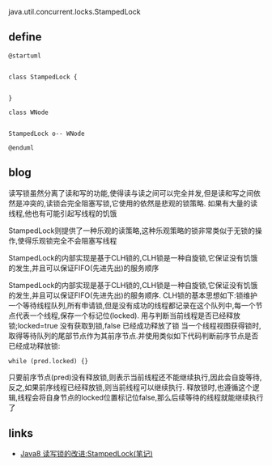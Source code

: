 java.util.concurrent.locks.StampedLock


## define

```plantuml
@startuml


class StampedLock {


}

class WNode


StampedLock o-- WNode

@enduml
```

## blog
读写锁虽然分离了读和写的功能,使得读与读之间可以完全并发,但是读和写之间依然是冲突的,读锁会完全阻塞写锁,它使用的依然是悲观的锁策略.
如果有大量的读线程,他也有可能引起写线程的饥饿

StampedLock则提供了一种乐观的读策略,这种乐观策略的锁非常类似于无锁的操作,使得乐观锁完全不会阻塞写线程

StampedLock的内部实现是基于CLH锁的,CLH锁是一种自旋锁,它保证没有饥饿的发生,并且可以保证FIFO(先进先出)的服务顺序


StampedLock的内部实现是基于CLH锁的,CLH锁是一种自旋锁,它保证没有饥饿的发生,并且可以保证FIFO(先进先出)的服务顺序.
CLH锁的基本思想如下:锁维护一个等待线程队列,所有申请锁,但是没有成功的线程都记录在这个队列中,每一个节点代表一个线程,保存一个标记位(locked).
用与判断当前线程是否已经释放锁;locked=true 没有获取到锁,false 已经成功释放了锁
当一个线程视图获得锁时,取得等待队列的尾部节点作为其前序节点.并使用类似如下代码判断前序节点是否已经成功释放锁:

```
while (pred.locked) {}
```

只要前序节点(pred)没有释放锁,则表示当前线程还不能继续执行,因此会自旋等待,
反之,如果前序线程已经释放锁,则当前线程可以继续执行.
释放锁时,也遵循这个逻辑,线程会将自身节点的locked位置标记位false,那么后续等待的线程就能继续执行了
     
     
## links
* [Java8 读写锁的改进:StampedLock(笔记)](https://www.cnblogs.com/ten951/p/6590579.html)